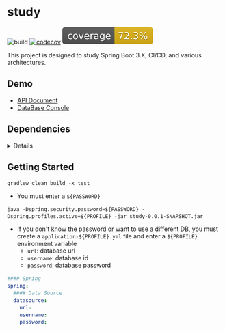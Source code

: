 # study
![build](https://github.com/now-start/study/actions/workflows/build.yml/badge.svg)
[![codecov](https://codecov.io/gh/now-start/study/branch/main/graph/badge.svg?token=6HKOOSGG7L)](https://codecov.io/gh/now-start/study)
![Coverage](.github/badges/jacoco.svg)

This project is designed to study Spring Boot 3.X, CI/CD, and various architectures.

## Demo
* [API Document](https://study.nowstart.org)
* [DataBase Console](https://study.nowstart.org/h2-console)

## Dependencies
<details>
<summary>Details</summary>

* Java 17
* Spring-Boot 3.0.4
* Mapstruct 1.5.3
* SpringDoc 2.0.4
* Querydsl 5.0.0
* Jasypt 3.0.5
* Jwt 0.9.1
* Jacoco plugin
* DB
  * H2
  * MariaDB

</details>

## Getting Started
```shell
gradlew clean build -x test
```
* You must enter a `${PASSWORD}`
```shell
java -Dspring.security.password=${PASSWORD} -Dspring.profiles.active=${PROFILE} -jar study-0.0.1-SNAPSHOT.jar
```

* If you don't know the password or want to use a different DB, you must create a `application-${PROFILE}.yml` file and
  enter a `${PROFILE}` environment variable
  * `url`: database url
  * `username`: database id
  * `password`: database password
```yaml
#### Spring
spring:
  #### Data Source
  datasource:
    url: 
    username: 
    password: 
```
